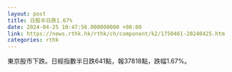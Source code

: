 ```yaml
---
layout: post
title: 日股半日跌1.67%
date: 2024-04-25 10:47:56.000000000 +08:00
link: https://news.rthk.hk/rthk/ch/component/k2/1750461-20240425.htm
categories: rthk
---
```


東京股市下跌。日經指數半日跌641點，報37818點，跌幅1.67%。
